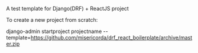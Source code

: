A test template for Django(DRF) + ReactJS project

To create a new project from scratch:

django-admin startproject projectname --template=https://github.com/misericorda/drf_react_boilerplate/archive/master.zip